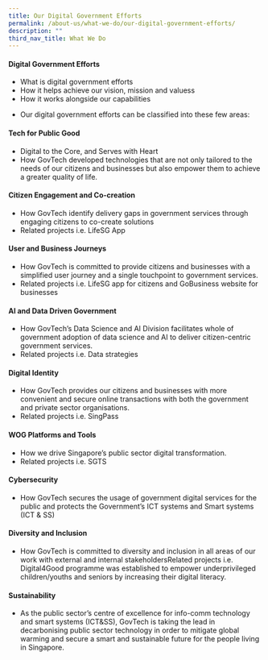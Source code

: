 ```yaml
---
title: Our Digital Government Efforts
permalink: /about-us/what-we-do/our-digital-government-efforts/
description: ""
third_nav_title: What We Do
---
```

#### Digital Government Efforts

* What is digital government efforts
* How it helps achieve our vision, mission and valuess
* How it works alongside our capabilities

- Our digital government efforts can be classified into these few areas:


#### Tech for Public Good
* Digital to the Core, and Serves with Heart
* How GovTech developed technologies that are not only tailored to the needs of our citizens and businesses but also empower them to achieve a greater quality of life.

#### Citizen Engagement and Co-creation
* How GovTech identify delivery gaps in government services through engaging citizens to co-create solutions
* Related projects i.e. LifeSG App

#### User and Business Journeys
* How GovTech is committed to provide citizens and businesses with a simplified user journey and a single touchpoint to government services.
* Related projects i.e. LifeSG app for citizens and GoBusiness website for businesses

#### AI and Data Driven Government
* How GovTech’s Data Science and AI Division facilitates whole of government adoption of data science and AI to deliver citizen-centric government services.
* Related projects i.e. Data strategies

#### Digital Identity
*  How GovTech provides our citizens and businesses with more convenient and secure online transactions with both the government and private sector organisations.
*  Related projects i.e. SingPass

#### WOG Platforms and Tools
* How we drive Singapore’s public sector digital transformation. 
* Related projects i.e. SGTS

#### Cybersecurity
* How GovTech secures the usage of government digital services for the public and protects the Government’s ICT systems and Smart systems (ICT & SS)


#### Diversity and Inclusion
* How GovTech is committed to diversity and inclusion in all areas of our work with external and internal stakeholdersRelated projects i.e. Digital4Good programme was established to empower underprivileged children/youths and seniors by increasing their digital literacy.

#### Sustainability
* As the public sector’s centre of excellence for info-comm technology and smart systems (ICT&SS), GovTech is taking the lead in decarbonising public sector technology in order to mitigate global warming and secure a smart and sustainable future for the people living in Singapore.